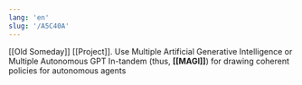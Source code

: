 ```yaml
---
lang: 'en'
slug: '/A5C40A'
---
```


[[Old Someday]] [[Project]]. Use Multiple Artificial Generative Intelligence or Multiple Autonomous GPT In-tandem (thus, **[[MAGI]]**) for drawing coherent policies for autonomous agents
